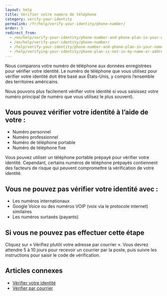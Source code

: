 ```yaml
---
layout: help 
title: Vérifier votre numéro de téléphone 
category: verify-your-identity 
permalink: /fr/help/verify-your-identity/phone-number/ 
order: 5
redirect_from:
  - /en/help/verify-your-identity/phone-number-and-phone-plan-in-your-name/
  - /en/help/verify-your-identity/phone-number/
  - /help/verify-your-identity/phone-number-and-phone-plan-in-your-name/
  - /help/verifying-your-identity/phone-plan-is-not-in-my-name-or-address/
---
```

Nous comparons votre numéro de téléphone aux données enregistrées pour vérifier votre identité. Le numéro de téléphone que vous utilisez pour vérifier votre identité doit être basé aux États-Unis, y compris l’ensemble des territoires américains.

Nous pouvons plus facilement vérifier votre identité si vous saisissez votre numéro principal (le numéro que vous utilisez le plus souvent).

## Vous pouvez vérifier votre identité à l’aide de votre :
- Numéro personnel
- Numéro professionnel
- Numéro de téléphone portable
- Numéro de téléphone fixe

Vous pouvez utiliser un téléphone portable prépayé pour vérifier votre identité. Cependant, certains numéros de téléphone prépayés contiennent des facteurs de risque qui peuvent compromettre la vérification de votre identité.

## Vous ne pouvez pas vérifier votre identité avec :
- Les numéros internationaux
- Google Voice ou des numéros VOIP (voix via le protocole internet) similaires
- Les numéros surtaxés (payants)

## Si vous ne pouvez pas effectuer cette étape
Cliquez sur « Vérifiez plutôt votre adresse par courrier ». Vous devrez attendre 5 à 10 jours pour recevoir un courrier par la poste, puis suivre les instructions pour saisir le code de vérification.

## Articles connexes

* [Vérifier votre identité](/help/verify-your-identity/how-to-verify-your-identity/)
* [Vérifier par courrier](/help/verify-your-identity/verify-your-address-by-mail/)